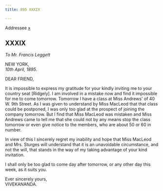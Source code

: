 ```yaml
---
title: 895 XXXIX

---
```

  

  
Addressee [»](../../volume_9/letters_fifth_series/055_friend.htm)

## XXXIX

*To Mr. Francis Leggett*

NEW YORK,  
*10th April, 1895*.

DEAR FRIEND,

It is impossible to express my gratitude for your kindly inviting me to
your country seat \[Ridgely\]. I am involved in a mistake now and find
it impossible for me to come tomorrow. Tomorrow I have a class at Miss
Andrews' of 40 W. 9th Street. As I was given to understand by Miss
MacLeod that that class could be postponed, I was only too glad at the
prospect of joining the company tomorrow. But I find that Miss MacLeod
was mistaken and Miss Andrews came to tell me that she could not by any
means stop the class tomorrow or even give notice to the members, who
are about 50 or 60 in number.

In view of this I sincerely regret my inability and hope that Miss
MacLeod and Mrs. Sturges will understand that it is an unavoidable
circumstance, and not the will, that stands in the way of my taking
advantage of your kind invitation.

I shall only be too glad to come day after tomorrow, or any other day
this week, as it suits you.

Ever sincerely yours,  
VIVEKANANDA.